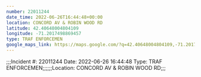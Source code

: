 ```yaml
---
number: 22011244
date_time: 2022-06-26T16:44:48+00:00
location: CONCORD AV & ROBIN WOOD RD
latitude: 42.40648004804109
longitude: -71.2017498869457
type: TRAF ENFORCEMEN
google_maps_link: https://maps.google.com/?q=42.40648004804109,-71.2017498869457
---
```


;;;Incident #: 22011244  Date: 2022-06-26 16:44:48   Type: TRAF ENFORCEMEN;;;;;;Location: CONCORD AV & ROBIN WOOD RD;;;
